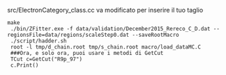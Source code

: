 src/ElectronCategory_class.cc
va modificato per inserire il tuo taglio
```
make
 ./bin/ZFitter.exe -f data/validation/December2015_Rereco_C_D.dat --regionsFile=data/regions/scaleStep0.dat --saveRootMacro
 ./script/hadder.sh
 root -l tmp/d_chain.root tmp/s_chain.root macro/load_dataMC.C
 ###Ora, e solo ora, puoi usare i metodi di GetCut
 TCut c=GetCut("R9p_97")
 c.Print()
 ```
